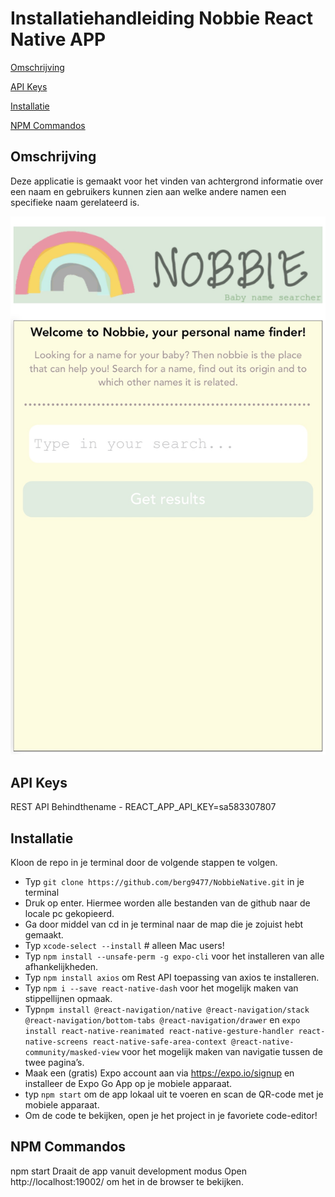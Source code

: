 # Installatiehandleiding Nobbie React Native APP

[Omschrijving](#omschrijving)

[API Keys](#api-keys)

[Installatie](#installatie)

[NPM Commandos](#npm-commandos)

## Omschrijving

Deze applicatie is gemaakt voor het vinden van achtergrond informatie over een naam en gebruikers kunnen zien aan welke andere namen een specifieke naam gerelateerd is.

![page](nobbieNative.png?v=4&s=100)


## API Keys

REST API Behindthename - REACT_APP_API_KEY=sa583307807


## Installatie

Kloon de repo in je terminal door de volgende stappen te volgen.

- Typ `git clone https://github.com/berg9477/NobbieNative.git` in je terminal
- Druk op enter.
Hiermee worden alle bestanden van de github naar de locale pc gekopieerd.
- Ga door middel van cd in je terminal naar de map die je zojuist hebt gemaakt.
- Typ `xcode-select --install` # alleen Mac users!
- Typ `npm install --unsafe-perm -g expo-cli` voor het installeren van alle afhankelijkheden.
- Typ `npm install axios` om Rest API toepassing van axios te installeren.
- Typ `npm i --save react-native-dash` voor het mogelijk maken van stippellijnen opmaak.
- Typ`npm install @react-navigation/native @react-navigation/stack @react-navigation/bottom-tabs @react-navigation/drawer` en `expo install react-native-reanimated react-native-gesture-handler react-native-screens react-native-safe-area-context @react-native-community/masked-view` voor het mogelijk maken van navigatie tussen de twee pagina’s.
- Maak een (gratis) Expo account aan via https://expo.io/signup en installeer de Expo Go App op je mobiele apparaat. 
- typ `npm start` om de app lokaal uit te voeren en scan de QR-code met je mobiele apparaat.
- Om de code te bekijken, open je het project in je favoriete code-editor!


## NPM Commandos

npm start
Draait de app vanuit development modus
Open http://localhost:19002/ om het in de browser te bekijken.
